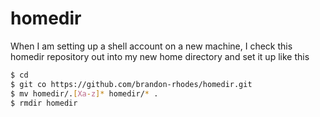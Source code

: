 # homedir

When I am setting up a shell account on a new machine, I check this homedir repository out into my new home directory and set it up like this 

```bash
$ cd
$ git co https://github.com/brandon-rhodes/homedir.git
$ mv homedir/.[Xa-z]* homedir/* .
$ rmdir homedir
```

